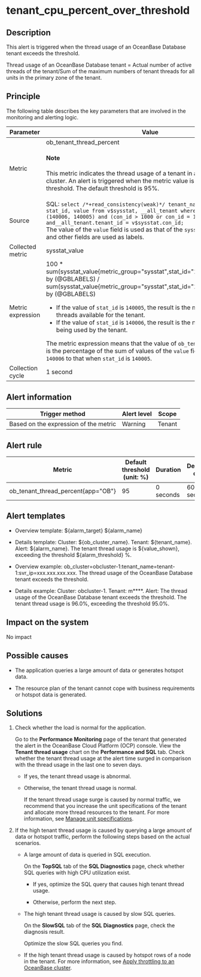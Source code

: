 tenant_cpu_percent_over_threshold
======================================================================

**Description**
-----------------------------

This alert is triggered when the thread usage of an OceanBase Database tenant exceeds the threshold.

Thread usage of an OceanBase Database tenant = Actual number of active threads of the tenant/Sum of the maximum numbers of tenant threads for all units in the primary zone of the tenant.

Principle
-------------------------

The following table describes the key parameters that are involved in the monitoring and alerting logic.

| Parameter | Value |
|-------|------------------------|
| Metric | ob_tenant_thread_percent <main id="notice" type='explain'><h4>Note</h4><p>This metric indicates the thread usage of a tenant in an OceanBase cluster. An alert is triggered when the metric value is greater than the threshold. The default threshold is 95%. </p></main> |
| Source | SQL: `select /*+read_consistency(weak)*/ tenant_name, tenant_id, stat_id, value from v$sysstat, __all_tenant where stat_id IN (140006, 140005) and (con_id > 1000 or con_id = 1) and__all_tenant.tenant_id = v$sysstat.con_id;`</br>The value of the `value` field is used as that of the `sysstat_value` metric, and other fields are used as labels.  |
| Collected metric | sysstat_value |
| Metric expression | 100 \* sum(sysstat_value{metric_group="sysstat",stat_id="140006",@LABELS}) by (@GBLABELS) / sum(sysstat_value{metric_group="sysstat",stat_id="140005",@LABELS}) by (@GBLABELS)  <ul><li> If the value of `stat_id` is `140005`, the result is the maximum number of threads available for the tenant. </li><li> If the value of `stat_id` is `140006`, the result is the number of threads being used by the tenant.  </li></ul>   The metric expression means that the value of `ob_tenant_thread_percent` is the percentage of the sum of values of the `value` field when `stat_id` is `140006` to that when `stat_id` is `140005`.  |
| Collection cycle | 1 second |

**Alert information**
-----------------------------

| Trigger method | Alert level | Scope |
|------------|------|----|
| Based on the expression of the metric | Warning | Tenant |

**Alert rule**
-----------------------------

| Metric | Default threshold (unit: %) | Duration | Detection cycle | Time before clearance |
|--------------------------|------------|------|------|------|
| ob_tenant_thread_percent{app="OB"} | 95 | 0 seconds | 60 seconds | 5 minutes |

**Alert templates**
-----------------------------

* Overview template: \${alarm_target} \${alarm_name}

* Details template: Cluster: \${ob_cluster_name}. Tenant: \${tenant_name}. Alert: ${alarm_name}. The tenant thread usage is \${value_shown}, exceeding the threshold \${alarm_threshold} %.

* Overview example: ob_cluster=obcluster-1:tenant_name=tenant-1:svr_ip=xxx.xxx.xxx.xxx. The thread usage of the OceanBase Database tenant exceeds the threshold.

* Details example: Cluster: obcluster-1. Tenant: m****. Alert: The thread usage of the OceanBase Database tenant exceeds the threshold. The tenant thread usage is 96.0%, exceeding the threshold 95.0%.

**Impact on the system**
-------------------------------

No impact

**Possible causes**
-----------------------------

* The application queries a large amount of data or generates hotspot data.

* The resource plan of the tenant cannot cope with business requirements or hotspot data is generated.

Solutions
-------------------------

1. Check whether the load is normal for the application.

   Go to the **Performance Monitoring** page of the tenant that generated the alert in the OceanBase Cloud Platform (OCP) console. View the **Tenant thread usage** chart on the **Performance and SQL** tab. Check whether the tenant thread usage at the alert time surged in comparison with the thread usage in the last one to seven days.

   * If yes, the tenant thread usage is abnormal.

   * Otherwise, the tenant thread usage is normal.

      If the tenant thread usage surge is caused by normal traffic, we recommend that you increase the unit specifications of the tenant and allocate more thread resources to the tenant. For more information, see [Manage unit specifications](../../../700.tenant-functions/400.manage-unit-specification.md).

2. If the high tenant thread usage is caused by querying a large amount of data or hotspot traffic, perform the following steps based on the actual scenarios.

   * A large amount of data is queried in SQL execution.

      On the **TopSQL** tab of the **SQL Diagnostics** page, check whether SQL queries with high CPU utilization exist.

      * If yes, optimize the SQL query that causes high tenant thread usage.

      * Otherwise, perform the next step.

   * The high tenant thread usage is caused by slow SQL queries.

      On the **SlowSQL** tab of the **SQL Diagnostics** page, check the diagnosis result.

      Optimize the slow SQL queries you find.

   * If the high tenant thread usage is caused by hotspot rows of a node in the tenant. For more information, see [Apply throttling to an OceanBase cluster](../500.appendix/200.limit-the-inbound-traffic-of-the-oceanbase-cluster.md).
